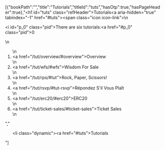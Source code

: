 [{"bookPath":"","title":"Tutorials","titleId":"tuts","hasOtp":true,"hasPageHeader":true},"<h1 id=\"tuts\" class=\"refHeader\">Tutorials<a aria-hidden=\"true\" tabindex=\"-1\" href=\"#tuts\"><span class=\"icon icon-link\"></span></a></h1>\n<p><i id=\"p_0\" class=\"pid\"></i>There are six tutorials:<a href=\"#p_0\" class=\"pid\">0</a></p>\n<ol>\n  <li><a href=\"/tut/overview/#overview\">Overview</a></li>\n  <li><a href=\"/tut/wfs/#wfs\">Wisdom For Sale</a></li>\n  <li><a href=\"/tut/rps/#tut\">Rock, Paper, Scissors!</a></li>\n  <li><a href=\"/tut/rsvp/#tut-rsvp\">Répondez S'il Vous Plaît</a></li>\n  <li><a href=\"/tut/erc20/#erc20\">ERC20</a></li>\n  <li><a href=\"/tut/ticket-sales/#ticket-sales\">Ticket Sales</a></li>\n</ol>","<ul><li class=\"dynamic\"><a href=\"#tuts\">Tutorials</a></li></ul>"]
